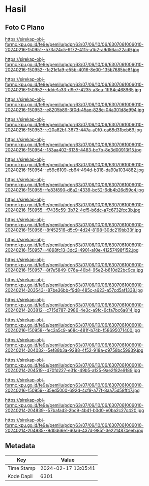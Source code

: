 # Hasil

## Foto C Plano

https://sirekap-obj-formc.kpu.go.id/fe9e/pemilu/pdpr/63/07/06/10/06/6307061006010-20240216-150951--573a24c5-9f72-4115-a1b2-a9d56ac22ad9.jpg

https://sirekap-obj-formc.kpu.go.id/fe9e/pemilu/pdpr/63/07/06/10/06/6307061006010-20240216-150952--1c21e1a9-e55b-4016-8e00-135b7685bc8f.jpg

https://sirekap-obj-formc.kpu.go.id/fe9e/pemilu/pdpr/63/07/06/10/06/6307061006010-20240216-150952--ddde1a33-d9e7-4235-a3ea-1ff84c468965.jpg

https://sirekap-obj-formc.kpu.go.id/fe9e/pemilu/pdpr/63/07/06/10/06/6307061006010-20240216-150953--e8205b89-3f0d-45ae-828e-04a301d8e994.jpg

https://sirekap-obj-formc.kpu.go.id/fe9e/pemilu/pdpr/63/07/06/10/06/6307061006010-20240216-150953--e20a82bf-3673-447a-a0f0-ca68d31bcb69.jpg

https://sirekap-obj-formc.kpu.go.id/fe9e/pemilu/pdpr/63/07/06/10/06/6307061006010-20240216-150954--183aa402-6135-4483-bc7b-8e3d00913f15.jpg

https://sirekap-obj-formc.kpu.go.id/fe9e/pemilu/pdpr/63/07/06/10/06/6307061006010-20240216-150954--e59c6109-cb64-494d-b318-da90a1034882.jpg

https://sirekap-obj-formc.kpu.go.id/fe9e/pemilu/pdpr/63/07/06/10/06/6307061006010-20240216-150955--fe83f890-d6a2-4339-bc52-6db4b26d59c4.jpg

https://sirekap-obj-formc.kpu.go.id/fe9e/pemilu/pdpr/63/07/06/10/06/6307061006010-20240216-150955--f7435c59-3b72-4cf5-b6dc-a7c6732fcc3b.jpg

https://sirekap-obj-formc.kpu.go.id/fe9e/pemilu/pdpr/63/07/06/10/06/6307061006010-20240216-150956--8f452516-d5c9-4d24-8198-30dc219bb33f.jpg

https://sirekap-obj-formc.kpu.go.id/fe9e/pemilu/pdpr/63/07/06/10/06/6307061006010-20240216-150957--4898fc13-3dc2-4901-a10e-41257498f152.jpg

https://sirekap-obj-formc.kpu.go.id/fe9e/pemilu/pdpr/63/07/06/10/06/6307061006010-20240216-150957--8f7e5849-076a-40b4-95e2-b610d22bc9ca.jpg

https://sirekap-obj-formc.kpu.go.id/fe9e/pemilu/pdpr/63/07/06/10/06/6307061006010-20240214-203543--87be36bb-f9d8-485c-a623-a57cd5af1338.jpg

https://sirekap-obj-formc.kpu.go.id/fe9e/pemilu/pdpr/63/07/06/10/06/6307061006010-20240214-203812--c715d787-2986-4e3c-a9fc-6cfa7bc6a814.jpg

https://sirekap-obj-formc.kpu.go.id/fe9e/pemilu/pdpr/63/07/06/10/06/6307061006010-20240216-150958--fec3a5c9-a68c-481f-b74b-f58695071400.jpg

https://sirekap-obj-formc.kpu.go.id/fe9e/pemilu/pdpr/63/07/06/10/06/6307061006010-20240214-204032--5ef88b3a-9288-4f52-918a-c9758bc59939.jpg

https://sirekap-obj-formc.kpu.go.id/fe9e/pemilu/pdpr/63/07/06/10/06/6307061006010-20240214-204519--d70fd227-e31c-49b5-a125-9ae2f82e9189.jpg

https://sirekap-obj-formc.kpu.go.id/fe9e/pemilu/pdpr/63/07/06/10/06/6307061006010-20240216-150959--35ed5000-692d-4cf9-a77f-8aa75d58ff47.jpg

https://sirekap-obj-formc.kpu.go.id/fe9e/pemilu/pdpr/63/07/06/10/06/6307061006010-20240214-204839--57bafad3-2bc9-4b41-b0d0-e0ba2c27c420.jpg

https://sirekap-obj-formc.kpu.go.id/fe9e/pemilu/pdpr/63/07/06/10/06/6307061006010-20240214-204935--9d0d66e1-60a6-437d-985f-3e2214874eeb.jpg


## Metadata

| Key        | Value               |
| ---------- | ------------------- |
| Time Stamp | 2024-02-17 13:05:41 |
| Kode Dapil | 6301                |



